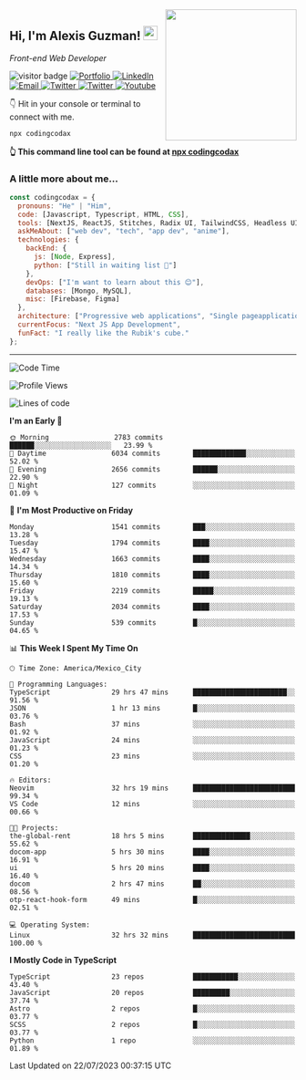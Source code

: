 <img align='right' src="https://media.giphy.com/media/M9gbBd9nbDrOTu1Mqx/giphy.gif" width="230">
<h2>Hi, I'm Alexis Guzman! <img src="https://media.giphy.com/media/hvRJCLFzcasrR4ia7z/giphy.gif" width="25px"></h2>
<p><em>Front-end Web Developer</em></p>

<p>
  <img src="https://visitor-badge.glitch.me/badge?page_id=a12989x.a12989x&left_color=black&right_color=gray" alt="visitor badge"/>
  <a href='https://www.codingcodax.dev/' target='_blank'>
    <img alt='Portfolio' src='https://img.shields.io/badge/Portfolio-black?logo=vercel&style=flat-square'>
  </a>
  <a href='https://linkedin.com/in/codingcodax/' target='_blank'>
    <img alt='LinkedIn' src='https://img.shields.io/badge/LinkedIn-black?logo=LinkedIn&style=flat-square'>
  </a>
  <a href='mailto:codingcodax@gmail.com' target='_blank'>
    <img alt='Email' src='https://img.shields.io/badge/Email-black?logo=Gmail&style=flat-square'>
  </a>
  <a href='https://twitter.com/codingcodax' target='_blank'>
    <img alt='Twitter' src='https://img.shields.io/badge/Twitter-black?logo=Twitter&style=flat-square'>
  </a>
  <a href='https://www.instagram.com/codingcodax/' target='_blank'>
    <img alt='Twitter' src='https://img.shields.io/badge/Instagram-black?logo=Instagram&style=flat-square'>
  </a>
  <a href='https://www.youtube.com/@codingcodax' target='_blank'>
    <img alt='Youtube' src='https://img.shields.io/badge/YouTube-black?logo=Youtube&style=flat-square'>
  </a>
</p>

👇 Hit in your console or terminal to connect with me.

```bash
npx codingcodax 
```
**👆 This command line tool can be found at [npx codingcodax](https://github.com/codingcodax/npx-codingcodax)**

<h3>A little more about me...</h3>

```javascript
const codingcodax = {
  pronouns: "He" | "Him",
  code: [Javascript, Typescript, HTML, CSS],
  tools: [NextJS, ReactJS, Stitches, Radix UI, TailwindCSS, Headless UI, Prisma],
  askMeAbout: ["web dev", "tech", "app dev", "anime"],
  technologies: {
    backEnd: {
      js: [Node, Express],
      python: ["Still in waiting list 🥲"]
    },
    devOps: ["I'm want to learn about this 😊"],
    databases: [Mongo, MySQL],
    misc: [Firebase, Figma]
  },
  architecture: ["Progressive web applications", "Single pageapplications"],
  currentFocus: "Next JS App Development",
  funFact: "I really like the Rubik's cube."
};
```

---

<!--START_SECTION:waka-->
![Code Time](http://img.shields.io/badge/Code%20Time-1%2C522%20hrs%2038%20mins-blue)

![Profile Views](http://img.shields.io/badge/Profile%20Views-0-blue)

![Lines of code](https://img.shields.io/badge/From%20Hello%20World%20I%27ve%20Written-8.0%20million%20lines%20of%20code-blue)

**I'm an Early 🐤** 

```text
🌞 Morning                2783 commits        ██████░░░░░░░░░░░░░░░░░░░   23.99 % 
🌆 Daytime                6034 commits        █████████████░░░░░░░░░░░░   52.02 % 
🌃 Evening                2656 commits        ██████░░░░░░░░░░░░░░░░░░░   22.90 % 
🌙 Night                  127 commits         ░░░░░░░░░░░░░░░░░░░░░░░░░   01.09 % 
```
📅 **I'm Most Productive on Friday** 

```text
Monday                   1541 commits        ███░░░░░░░░░░░░░░░░░░░░░░   13.28 % 
Tuesday                  1794 commits        ████░░░░░░░░░░░░░░░░░░░░░   15.47 % 
Wednesday                1663 commits        ████░░░░░░░░░░░░░░░░░░░░░   14.34 % 
Thursday                 1810 commits        ████░░░░░░░░░░░░░░░░░░░░░   15.60 % 
Friday                   2219 commits        █████░░░░░░░░░░░░░░░░░░░░   19.13 % 
Saturday                 2034 commits        ████░░░░░░░░░░░░░░░░░░░░░   17.53 % 
Sunday                   539 commits         █░░░░░░░░░░░░░░░░░░░░░░░░   04.65 % 
```


📊 **This Week I Spent My Time On** 

```text
🕑︎ Time Zone: America/Mexico_City

💬 Programming Languages: 
TypeScript               29 hrs 47 mins      ███████████████████████░░   91.56 % 
JSON                     1 hr 13 mins        █░░░░░░░░░░░░░░░░░░░░░░░░   03.76 % 
Bash                     37 mins             ░░░░░░░░░░░░░░░░░░░░░░░░░   01.92 % 
JavaScript               24 mins             ░░░░░░░░░░░░░░░░░░░░░░░░░   01.23 % 
CSS                      23 mins             ░░░░░░░░░░░░░░░░░░░░░░░░░   01.20 % 

🔥 Editors: 
Neovim                   32 hrs 19 mins      █████████████████████████   99.34 % 
VS Code                  12 mins             ░░░░░░░░░░░░░░░░░░░░░░░░░   00.66 % 

🐱‍💻 Projects: 
the-global-rent          18 hrs 5 mins       ██████████████░░░░░░░░░░░   55.62 % 
docom-app                5 hrs 30 mins       ████░░░░░░░░░░░░░░░░░░░░░   16.91 % 
ui                       5 hrs 20 mins       ████░░░░░░░░░░░░░░░░░░░░░   16.40 % 
docom                    2 hrs 47 mins       ██░░░░░░░░░░░░░░░░░░░░░░░   08.56 % 
otp-react-hook-form      49 mins             █░░░░░░░░░░░░░░░░░░░░░░░░   02.51 % 

💻 Operating System: 
Linux                    32 hrs 32 mins      █████████████████████████   100.00 % 
```

**I Mostly Code in TypeScript** 

```text
TypeScript               23 repos            ███████████░░░░░░░░░░░░░░   43.40 % 
JavaScript               20 repos            █████████░░░░░░░░░░░░░░░░   37.74 % 
Astro                    2 repos             █░░░░░░░░░░░░░░░░░░░░░░░░   03.77 % 
SCSS                     2 repos             █░░░░░░░░░░░░░░░░░░░░░░░░   03.77 % 
Python                   1 repo              ░░░░░░░░░░░░░░░░░░░░░░░░░   01.89 % 
```




 Last Updated on 22/07/2023 00:37:15 UTC
<!--END_SECTION:waka-->

